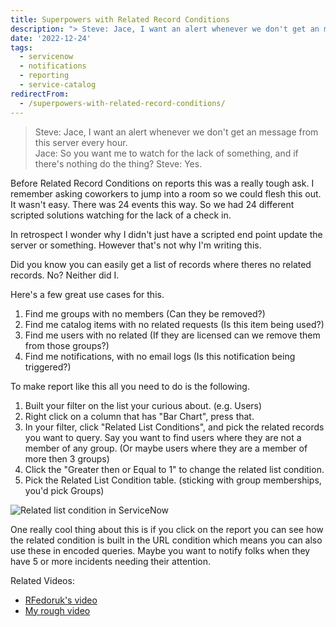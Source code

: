 ```yaml
---
title: Superpowers with Related Record Conditions
description: "> Steve: Jace, I want an alert whenever we don't get an message from this server every hour.\\\r\n> Jace: So you want me to watch for the lack of something, and..."
date: '2022-12-24'
tags:
  - servicenow
  - notifications
  - reporting
  - service-catalog
redirectFrom:
  - /superpowers-with-related-record-conditions/
---
```


> Steve: Jace, I want an alert whenever we don't get an message from this server every hour.\
> Jace: So you want me to watch for the lack of something, and if there's nothing do the thing?
> Steve: Yes.

Before Related Record Conditions on reports this was a really tough ask.
I remember asking coworkers to jump into a room so we could flesh this out.  It wasn't easy.  There was 24 events this way.  So we had 24 different scripted solutions watching for the lack of a check in.  

In retrospect I wonder why I didn't just have a scripted end point update the server or something.  However that's not why I'm writing this.

Did you know you can easily get a list of records where theres no related records.  No?  Neither did I.

Here's a few great use cases for this.

1. Find me groups with no members (Can they be removed?)
2. Find me catalog items with no related requests (Is this item being used?)
3. Find me users with no related (If they are licensed can we remove them from those groups?)
4. Find me notifications, with no email logs (Is this notification being triggered?)

To make  report like this all you need to do is the following.

1. Built your filter on the list your curious about. (e.g. Users)
2. Right click on a column that has "Bar Chart", press that.
3. In your filter, click "Related List Conditions", and pick the related records you want to query.  Say you want to find users where they are not a member of any group.  (Or maybe users where they are a member of more then 3 groups)
4. Click the "Greater then or Equal to 1" to change the related list condition.
5. Pick the Related List Condition table.  (sticking with group memberships, you'd pick Groups)

![Related list condition in ServiceNow](/assets/images/related-list-condition.png)

One really cool thing about this is if you click on the report you can see how the related condition is built in the URL condition which means you can also use these in encoded queries.  Maybe you want to notify folks when they have 5 or more incidents needing their attention. 



Related Videos: 

 - [RFedoruk's video](https://youtu.be/gkzKzSXbwk0)
 - [My rough video](https://www.youtube.com/watch?v=IVBmm5XAfHE&hd=1)